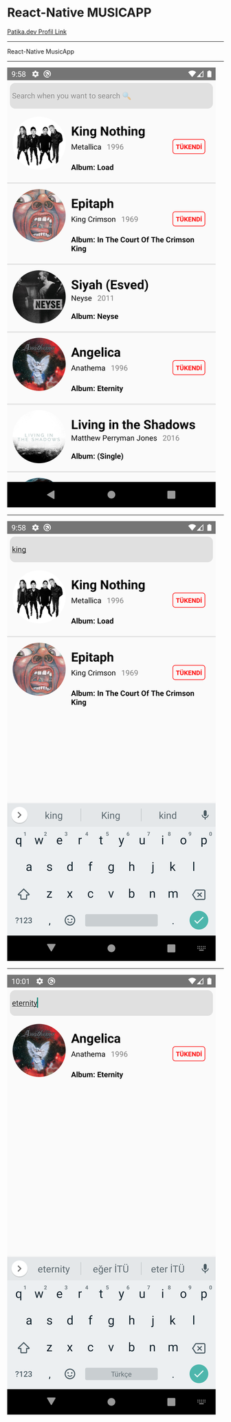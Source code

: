 # React-Native MUSICAPP

<a href="https://app.patika.dev/sadistmagician">Patika.dev Profil Link</a>

---

React-Native MusicApp

---

![Screenshot](./imgReadme/Screenshot_1.png)

---

![Screenshot](./imgReadme/Screenshot_2.png)

---

![Screenshot](./imgReadme/Screenshot_3.png)
